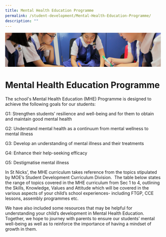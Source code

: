 ```yaml
---
title: Mental Health Education Programme
permalink: /student-development/Mental-Health-Education-Programme/
description: ""
---
```

![](/images/Student-Development_v2.jpg)

Mental Health Education Programme
=================================

The school's Mental Health Education (MHE) Programme is designed to achieve the following goals for our students:

G1: Strengthen students’ resilience and well-being and for them to obtain and maintain good mental health 

G2: Understand mental health as a continuum from mental wellness to mental illness

G3: Develop an understanding of mental illness and their treatments

G4: Enhance their help-seeking efficacy 

G5: Destigmatise mental illness 

In St Nicks’, the MHE curriculum takes reference from the topics stipulated by MOE’s Student Development Curriculum Division.  The table below states the range of topics covered in the MHE curriculum from Sec 1 to 4, outlining the Skills, Knowledge, Values and Attitude which will be covered in the various aspects of your child’s school experiences- including FTGP, CCE lessons, assembly programmes etc. 

We have also included some resources that may be helpful for understanding your child’s development in Mental Health Education. Together, we hope to journey with parents to ensure our students’ mental well-being as well as to reinforce the importance of having a mindset of growth in them.